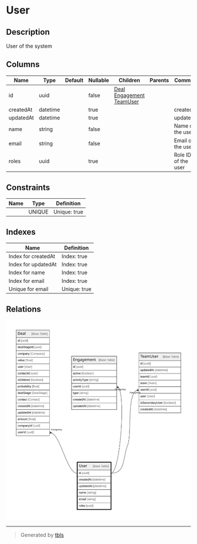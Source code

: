 # User

## Description

User of the system

## Columns

| Name | Type | Default | Nullable | Children | Parents | Comment |
| ---- | ---- | ------- | -------- | -------- | ------- | ------- |
| id | uuid |  | false | [Deal](Deal.md) [Engagement](Engagement.md) [TeamUser](TeamUser.md) |  |  |
| createdAt | datetime |  | true |  |  | createdAt |
| updatedAt | datetime |  | true |  |  | updatedAt |
| name | string |  | false |  |  | Name of the user |
| email | string |  | false |  |  | Email of the user |
| roles | uuid |  | true |  |  | Role IDs of the user |

## Constraints

| Name | Type | Definition |
| ---- | ---- | ---------- |
|  | UNIQUE | Unique: true |

## Indexes

| Name | Definition |
| ---- | ---------- |
| Index for createdAt | Index: true |
| Index for updatedAt | Index: true |
| Index for name | Index: true |
| Index for email | Index: true |
| Unique for email | Unique: true |

## Relations

![er](User.svg)

---

> Generated by [tbls](https://github.com/k1LoW/tbls)
